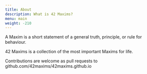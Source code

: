 ```yaml
---
title: About
description: What is 42 Maxims?
menu: main
weight: -210
---
```


A Maxim is a short statement of a general truth, principle, or rule for behaviour.

42 Maxims is a collection of the most important Maxims for life.


Contributions are welcome as pull requests to github.com/42maxims/42maxims.github.io
